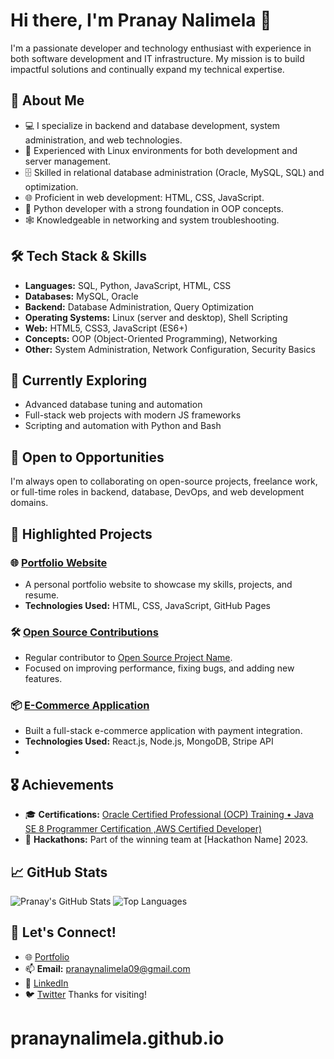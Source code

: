 # Hi there, I'm Pranay Nalimela 👋
I'm a passionate developer and technology enthusiast with experience in both software development and IT infrastructure. My mission is to build impactful solutions and continually expand my technical expertise.

## 🚀 About Me
- 💻 I specialize in backend and database development, system administration, and web technologies.
- 🐧 Experienced with Linux environments for both development and server management.
- 🗄️ Skilled in relational database administration (Oracle, MySQL, SQL) and optimization.
- 🌐 Proficient in web development: HTML, CSS, JavaScript.
- 🐍 Python developer with a strong foundation in OOP concepts.
- 🕸️ Knowledgeable in networking and system troubleshooting.

## 🛠️ Tech Stack & Skills
- **Languages:** SQL, Python, JavaScript, HTML, CSS
- **Databases:** MySQL, Oracle
- **Backend:** Database Administration, Query Optimization
- **Operating Systems:** Linux (server and desktop), Shell Scripting
- **Web:** HTML5, CSS3, JavaScript (ES6+)
- **Concepts:** OOP (Object-Oriented Programming), Networking
- **Other:** System Administration, Network Configuration, Security Basics

## 🌱 Currently Exploring
- Advanced database tuning and automation
- Full-stack web projects with modern JS frameworks
- Scripting and automation with Python and Bash

## 🤝 Open to Opportunities
I'm always open to collaborating on open-source projects, freelance work, or full-time roles in backend, database, DevOps, and web development domains.
## 📂 Highlighted Projects
### 🌐 [Portfolio Website](https://pranaynalimela.github.io)
- A personal portfolio website to showcase my skills, projects, and resume.
- **Technologies Used:** HTML, CSS, JavaScript, GitHub Pages

### 🛠️ [Open Source Contributions](#)
- Regular contributor to [Open Source Project Name](#).
- Focused on improving performance, fixing bugs, and adding new features.

### 📦 [E-Commerce Application](#)
- Built a full-stack e-commerce application with payment integration.
- **Technologies Used:** React.js, Node.js, MongoDB, Stripe API
- 
## 🎖️ Achievements
- 🎓 **Certifications:** [Oracle Certified Professional (OCP) Training • Java SE 8 Programmer Certification ,AWS Certified Developer)](#)
- 👏 **Hackathons:** Part of the winning team at [Hackathon Name] 2023.

## 📈 GitHub Stats
![Pranay's GitHub Stats](https://github-readme-stats.vercel.app/api?username=pranaynalimela&show_icons=true&theme=radical)
![Top Languages](https://github-readme-stats.vercel.app/api/top-langs/?username=pranaynalimela&layout=compact&theme=radical)



## 💬 Let's Connect!
- 🌐 [Portfolio](https://pranaynalimela.github.io)
- 📫 **Email:** [pranaynalimela09@gmail.com](mailto:pranaynalimela09@gmail.com)
- 💼 [LinkedIn](https://www.linkedin.com/in/pranay-nalimela-23191116a)
- 🐦 [Twitter](https://twitter.com/pranaynalimela)
Thanks for visiting!
# pranaynalimela.github.io
